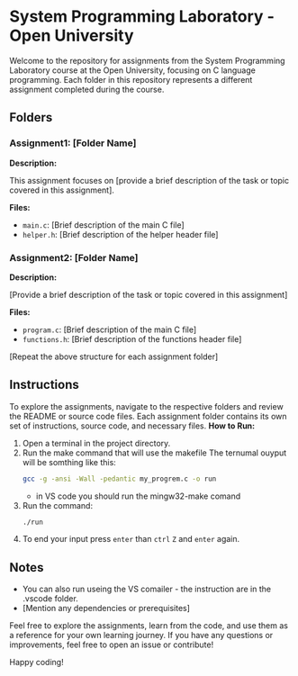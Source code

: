 # System Programming Laboratory - Open University

Welcome to the repository for assignments from the System Programming Laboratory course at the Open University, focusing on C language programming. Each folder in this repository represents a different assignment completed during the course.

## Folders

### Assignment1: [Folder Name]

**Description:**

This assignment focuses on [provide a brief description of the task or topic covered in this assignment].

**Files:**
- `main.c`: [Brief description of the main C file]
- `helper.h`: [Brief description of the helper header file]
  
### Assignment2: [Folder Name]

**Description:**

[Provide a brief description of the task or topic covered in this assignment]

**Files:**
- `program.c`: [Brief description of the main C file]
- `functions.h`: [Brief description of the functions header file]

[Repeat the above structure for each assignment folder]

## Instructions

To explore the assignments, navigate to the respective folders and review the README or source code files. Each assignment folder contains its own set of instructions, source code, and necessary files.
**How to Run:**
1. Open a terminal in the project directory.
2. Run the make command that will use the makefile
   The ternumal ouyput will be somthing like this:
   ```bash
   gcc -g -ansi -Wall -pedantic my_progrem.c -o run
   ```
   - in VS code you should run the mingw32-make comand
3. Run the command:
   ```bash
   ./run
   ```
4. To end your input press `enter` than `ctrl` `Z` and `enter` again.

## Notes

- You can also run useing the VS comailer - the  instruction are in the .vscode folder.
- [Mention any dependencies or prerequisites]

Feel free to explore the assignments, learn from the code, and use them as a reference for your own learning journey. If you have any questions or improvements, feel free to open an issue or contribute!

Happy coding!

